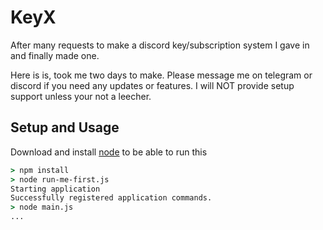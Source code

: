 # KeyX

After many requests to make a discord key/subscription system I gave in and finally made one.

Here is is, took me two days to make. 
Please message me on telegram or discord if you need any updates or features. 
I will NOT provide setup support unless your not a leecher. 

## Setup and Usage

Download and install [node](https://nodejs.org) to be able to run this

```cmd
> npm install
> node run-me-first.js
Starting application
Successfully registered application commands.
> node main.js 
...
```
